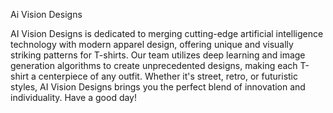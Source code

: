 Ai Vision Designs

AI Vision Designs is dedicated to merging cutting-edge artificial intelligence technology with modern apparel design, offering unique and visually striking patterns for T-shirts. Our team utilizes deep learning and image generation algorithms to create unprecedented designs, making each T-shirt a centerpiece of any outfit. Whether it's street, retro, or futuristic styles, AI Vision Designs brings you the perfect blend of innovation and individuality.
Have a good day!